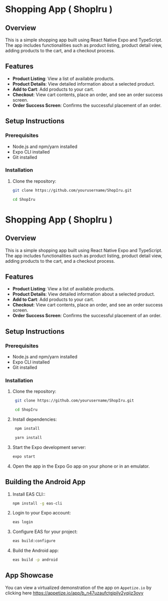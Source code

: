 # Shopping App ( ShopIru )

## Overview

This is a simple shopping app built using React Native Expo and TypeScript. The app includes functionalities such as product listing, product detail view, adding products to the cart, and a checkout process.

## Features

- **Product Listing**: View a list of available products.
- **Product Details**: View detailed information about a selected product.
- **Add to Cart**: Add products to your cart.
- **Checkout**: View cart contents, place an order, and see an order success screen.
- **Order Success Screen**: Confirms the successful placement of an order.

## Setup Instructions

### Prerequisites

- Node.js and npm/yarn installed
- Expo CLI installed
- Git installed

### Installation

1. Clone the repository:

   ```bash
   git clone https://github.com/yourusername/ShopIru.git
   
   cd ShopIru
# Shopping App ( ShopIru )

## Overview

This is a simple shopping app built using React Native Expo and TypeScript. The app includes functionalities such as product listing, product detail view, adding products to the cart, and a checkout process.

## Features

- **Product Listing**: View a list of available products.
- **Product Details**: View detailed information about a selected product.
- **Add to Cart**: Add products to your cart.
- **Checkout**: View cart contents, place an order, and see an order success screen.
- **Order Success Screen**: Confirms the successful placement of an order.

## Setup Instructions

### Prerequisites

- Node.js and npm/yarn installed
- Expo CLI installed
- Git installed

### Installation

1. Clone the repository:

   ```bash
    git clone https://github.com/yourusername/ShopIru.git
   
    cd ShopIru

2. Install dependencies:

   ```bash
    npm install

    yarn install

3. Start the Expo development server:
    ```bash
   expo start

4. Open the app in the Expo Go app on your phone or in an emulator.

## Building the Android App

1. Install EAS CLI::
    ```bash 
   npm install -g eas-cli
   
2. Login to your Expo account:
    ```bash
   eas login
   
3. Configure EAS for your project:
    ```bash
   eas build:configure
   
4. Build the Android app:
    ```bash
   eas build -p android

## App Showcase
You can view a virtualized demonstration of the app on `Appetize.io` by clicking here https://appetize.io/app/b_n47uzaufctgjpily2yqijz3oyy
